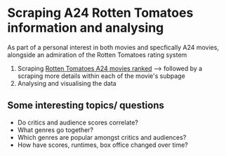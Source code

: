 # Scraping A24 Rotten Tomatoes information and analysing 

As part of a personal interest in both movies and specfically A24 movies, alongside an admiration of the Rotten Tomatoes rating system 

1. Scraping [Rotten Tomatoes A24 movies ranked](https://editorial.rottentomatoes.com/guide/all-a24-movies-ranked/) --> followed by a scraping more details within each of the movie's subpage
2. Analysing and visualising the data

## Some interesting topics/ questions
* Do critics and audience scores correlate?
* What genres go together?
* Which genres are popular amongst critics and audiences?
* How have scores, runtimes, box office changed over time?
